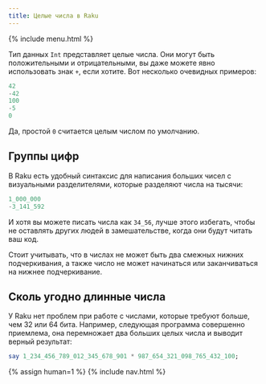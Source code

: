 ```yaml
---
title: Целые числа в Raku
---
```


{% include menu.html %}

Тип данных `Int` представляет целые числа. Они могут быть положительными
и отрицательными, вы даже можете явно использовать знак `+`, если хотите. Вот
несколько очевидных примеров:

```raku
42
-42
100
-5
0
```

Да, простой `0` считается целым числом по умолчанию.

## Группы цифр

В Raku есть удобный синтаксис для написания больших чисел с визуальными
разделителями, которые разделяют числа на тысячи:

```raku
1_000_000
-3_141_592
```

И хотя вы можете писать числа как `34_56`, лучше этого избегать, чтобы не
оставлять других людей в замешательстве, когда они будут читать ваш код.

Стоит учитывать, что в числах не может быть два смежных нижних подчеркивания, а
также число не может начинаться или заканчиваться на нижнее подчеркивание.

## Сколь угодно длинные числа

У Raku нет проблем при работе с числами, которые требуют больше, чем 32 или 64
бита. Например, следующая программа совершенно приемлема, она перемножает два
больших целых числа и выводит верный результат:

```raku
say 1_234_456_789_012_345_678_901 * 987_654_321_098_765_432_100;
```

{% assign human=1 %}
{% include nav.html %}
